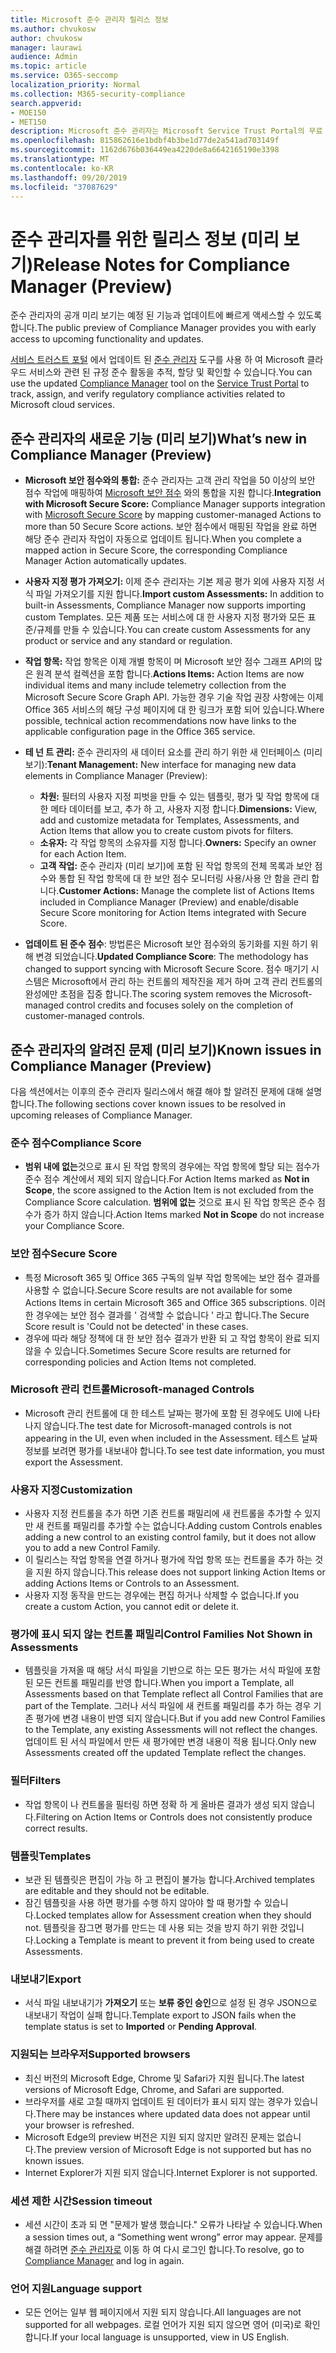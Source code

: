 ```yaml
---
title: Microsoft 준수 관리자 릴리스 정보
ms.author: chvukosw
author: chvukosw
manager: laurawi
audience: Admin
ms.topic: article
ms.service: O365-seccomp
localization_priority: Normal
ms.collection: M365-security-compliance
search.appverid:
- MOE150
- MET150
description: Microsoft 준수 관리자는 Microsoft Service Trust Portal의 무료 워크플로 기반 위험 평가 도구입니다. 준수 관리자를 사용 하면 Microsoft 클라우드 서비스와 관련 된 규정 준수 활동을 추적, 할당 및 확인할 수 있습니다.
ms.openlocfilehash: 815862616e1bdbf4b3be1d77de2a541ad703149f
ms.sourcegitcommit: 1162d676b036449ea4220de8a6642165190e3398
ms.translationtype: MT
ms.contentlocale: ko-KR
ms.lasthandoff: 09/20/2019
ms.locfileid: "37087629"
---
```

# <a name="release-notes-for-compliance-manager-preview"></a><span data-ttu-id="caaa5-104">준수 관리자를 위한 릴리스 정보 (미리 보기)</span><span class="sxs-lookup"><span data-stu-id="caaa5-104">Release Notes for Compliance Manager (Preview)</span></span>

<span data-ttu-id="caaa5-105">준수 관리자의 공개 미리 보기는 예정 된 기능과 업데이트에 빠르게 액세스할 수 있도록 합니다.</span><span class="sxs-lookup"><span data-stu-id="caaa5-105">The public preview of Compliance Manager provides you with early access to upcoming functionality and updates.</span></span>

<span data-ttu-id="caaa5-106">[서비스 트러스트 포털](https://servicetrust.microsoft.com) 에서 업데이트 된 [준수 관리자](https://servicetrust.microsoft.com/ComplianceManager) 도구를 사용 하 여 Microsoft 클라우드 서비스와 관련 된 규정 준수 활동을 추적, 할당 및 확인할 수 있습니다.</span><span class="sxs-lookup"><span data-stu-id="caaa5-106">You can use the updated [Compliance Manager](https://servicetrust.microsoft.com/ComplianceManager) tool on the [Service Trust Portal](https://servicetrust.microsoft.com) to track, assign, and verify regulatory compliance activities related to Microsoft cloud services.</span></span>

## <a name="whats-new-in-compliance-manager-preview"></a><span data-ttu-id="caaa5-107">준수 관리자의 새로운 기능 (미리 보기)</span><span class="sxs-lookup"><span data-stu-id="caaa5-107">What’s new in Compliance Manager (Preview)</span></span>

- <span data-ttu-id="caaa5-108">**Microsoft 보안 점수와의 통합:** 준수 관리자는 고객 관리 작업을 50 이상의 보안 점수 작업에 매핑하여 [Microsoft 보안 점수](../security/mtp/microsoft-secure-score.md) 와의 통합을 지원 합니다.</span><span class="sxs-lookup"><span data-stu-id="caaa5-108">**Integration with Microsoft Secure Score:** Compliance Manager supports integration with [Microsoft Secure Score](../security/mtp/microsoft-secure-score.md) by mapping customer-managed Actions to more than 50 Secure Score actions.</span></span> <span data-ttu-id="caaa5-109">보안 점수에서 매핑된 작업을 완료 하면 해당 준수 관리자 작업이 자동으로 업데이트 됩니다.</span><span class="sxs-lookup"><span data-stu-id="caaa5-109">When you complete a mapped action in Secure Score, the corresponding Compliance Manager Action automatically updates.</span></span>

- <span data-ttu-id="caaa5-110">**사용자 지정 평가 가져오기:** 이제 준수 관리자는 기본 제공 평가 외에 사용자 지정 서식 파일 가져오기를 지원 합니다.</span><span class="sxs-lookup"><span data-stu-id="caaa5-110">**Import custom Assessments:** In addition to built-in Assessments, Compliance Manager now supports importing custom Templates.</span></span> <span data-ttu-id="caaa5-111">모든 제품 또는 서비스에 대 한 사용자 지정 평가와 모든 표준/규제를 만들 수 있습니다.</span><span class="sxs-lookup"><span data-stu-id="caaa5-111">You can create custom Assessments for any product or service and any standard or regulation.</span></span>

- <span data-ttu-id="caaa5-112">**작업 항목:** 작업 항목은 이제 개별 항목이 며 Microsoft 보안 점수 그래프 API의 많은 원격 분석 컬렉션을 포함 합니다.</span><span class="sxs-lookup"><span data-stu-id="caaa5-112">**Actions Items:** Action Items are now individual items and many include telemetry collection from the Microsoft Secure Score Graph API.</span></span> <span data-ttu-id="caaa5-113">가능한 경우 기술 작업 권장 사항에는 이제 Office 365 서비스의 해당 구성 페이지에 대 한 링크가 포함 되어 있습니다.</span><span class="sxs-lookup"><span data-stu-id="caaa5-113">Where possible, technical action recommendations now have links to the applicable configuration page in the Office 365 service.</span></span>

- <span data-ttu-id="caaa5-114">**테 넌 트 관리:** 준수 관리자의 새 데이터 요소를 관리 하기 위한 새 인터페이스 (미리 보기):</span><span class="sxs-lookup"><span data-stu-id="caaa5-114">**Tenant Management:** New interface for managing new data elements in Compliance Manager (Preview):</span></span>
    - <span data-ttu-id="caaa5-115">**차원:** 필터의 사용자 지정 피벗을 만들 수 있는 템플릿, 평가 및 작업 항목에 대 한 메타 데이터를 보고, 추가 하 고, 사용자 지정 합니다.</span><span class="sxs-lookup"><span data-stu-id="caaa5-115">**Dimensions:** View, add and customize metadata for Templates, Assessments, and Action Items that allow you to create custom pivots for filters.</span></span>
    - <span data-ttu-id="caaa5-116">**소유자:** 각 작업 항목의 소유자를 지정 합니다.</span><span class="sxs-lookup"><span data-stu-id="caaa5-116">**Owners:** Specify an owner for each Action Item.</span></span>
    - <span data-ttu-id="caaa5-117">**고객 작업:** 준수 관리자 (미리 보기)에 포함 된 작업 항목의 전체 목록과 보안 점수와 통합 된 작업 항목에 대 한 보안 점수 모니터링 사용/사용 안 함을 관리 합니다.</span><span class="sxs-lookup"><span data-stu-id="caaa5-117">**Customer Actions:** Manage the complete list of Actions Items included in Compliance Manager (Preview) and enable/disable Secure Score monitoring for Action Items integrated with Secure Score.</span></span>

- <span data-ttu-id="caaa5-118">**업데이트 된 준수 점수**: 방법론은 Microsoft 보안 점수와의 동기화를 지원 하기 위해 변경 되었습니다.</span><span class="sxs-lookup"><span data-stu-id="caaa5-118">**Updated Compliance Score**: The methodology has changed to support syncing with Microsoft Secure Score.</span></span> <span data-ttu-id="caaa5-119">점수 매기기 시스템은 Microsoft에서 관리 하는 컨트롤의 제작진을 제거 하며 고객 관리 컨트롤의 완성에만 초점을 집중 합니다.</span><span class="sxs-lookup"><span data-stu-id="caaa5-119">The scoring system removes the Microsoft-managed control credits and focuses solely on the completion of customer-managed controls.</span></span>

## <a name="known-issues-in-compliance-manager-preview"></a><span data-ttu-id="caaa5-120">준수 관리자의 알려진 문제 (미리 보기)</span><span class="sxs-lookup"><span data-stu-id="caaa5-120">Known issues in Compliance Manager (Preview)</span></span>

<span data-ttu-id="caaa5-121">다음 섹션에서는 이후의 준수 관리자 릴리스에서 해결 해야 할 알려진 문제에 대해 설명 합니다.</span><span class="sxs-lookup"><span data-stu-id="caaa5-121">The following sections cover known issues to be resolved in upcoming releases of Compliance Manager.</span></span>

### <a name="compliance-score"></a><span data-ttu-id="caaa5-122">준수 점수</span><span class="sxs-lookup"><span data-stu-id="caaa5-122">Compliance Score</span></span>

- <span data-ttu-id="caaa5-123">**범위 내에 없는**것으로 표시 된 작업 항목의 경우에는 작업 항목에 할당 되는 점수가 준수 점수 계산에서 제외 되지 않습니다.</span><span class="sxs-lookup"><span data-stu-id="caaa5-123">For Action Items marked as **Not in Scope**, the score assigned to the Action Item is not excluded from the Compliance Score calculation.</span></span> <span data-ttu-id="caaa5-124">**범위에 없는** 것으로 표시 된 작업 항목은 준수 점수가 증가 하지 않습니다.</span><span class="sxs-lookup"><span data-stu-id="caaa5-124">Action Items marked **Not in Scope** do not increase your Compliance Score.</span></span>

### <a name="secure-score"></a><span data-ttu-id="caaa5-125">보안 점수</span><span class="sxs-lookup"><span data-stu-id="caaa5-125">Secure Score</span></span>

- <span data-ttu-id="caaa5-126">특정 Microsoft 365 및 Office 365 구독의 일부 작업 항목에는 보안 점수 결과를 사용할 수 없습니다.</span><span class="sxs-lookup"><span data-stu-id="caaa5-126">Secure Score results are not available for some Actions Items in certain Microsoft 365 and Office 365 subscriptions.</span></span> <span data-ttu-id="caaa5-127">이러한 경우에는 보안 점수 결과를 ' 검색할 수 없습니다 ' 라고 합니다.</span><span class="sxs-lookup"><span data-stu-id="caaa5-127">The Secure Score result is 'Could not be detected' in these cases.</span></span>
- <span data-ttu-id="caaa5-128">경우에 따라 해당 정책에 대 한 보안 점수 결과가 반환 되 고 작업 항목이 완료 되지 않을 수 있습니다.</span><span class="sxs-lookup"><span data-stu-id="caaa5-128">Sometimes Secure Score results are returned for corresponding policies and Action Items not completed.</span></span>

### <a name="microsoft-managed-controls"></a><span data-ttu-id="caaa5-129">Microsoft 관리 컨트롤</span><span class="sxs-lookup"><span data-stu-id="caaa5-129">Microsoft-managed Controls</span></span>

- <span data-ttu-id="caaa5-130">Microsoft 관리 컨트롤에 대 한 테스트 날짜는 평가에 포함 된 경우에도 UI에 나타나지 않습니다.</span><span class="sxs-lookup"><span data-stu-id="caaa5-130">The test date for Microsoft-managed controls is not appearing in the UI, even when included in the Assessment.</span></span> <span data-ttu-id="caaa5-131">테스트 날짜 정보를 보려면 평가를 내보내야 합니다.</span><span class="sxs-lookup"><span data-stu-id="caaa5-131">To see test date information, you must export the Assessment.</span></span>

### <a name="customization"></a><span data-ttu-id="caaa5-132">사용자 지정</span><span class="sxs-lookup"><span data-stu-id="caaa5-132">Customization</span></span>

- <span data-ttu-id="caaa5-133">사용자 지정 컨트롤을 추가 하면 기존 컨트롤 패밀리에 새 컨트롤을 추가할 수 있지만 새 컨트롤 패밀리를 추가할 수는 없습니다.</span><span class="sxs-lookup"><span data-stu-id="caaa5-133">Adding custom Controls enables adding a new control to an existing control family, but it does not allow you to add a new Control Family.</span></span>
- <span data-ttu-id="caaa5-134">이 릴리스는 작업 항목을 연결 하거나 평가에 작업 항목 또는 컨트롤을 추가 하는 것을 지원 하지 않습니다.</span><span class="sxs-lookup"><span data-stu-id="caaa5-134">This release does not support linking Action Items or adding Actions Items or Controls to an Assessment.</span></span>
- <span data-ttu-id="caaa5-135">사용자 지정 동작을 만드는 경우에는 편집 하거나 삭제할 수 없습니다.</span><span class="sxs-lookup"><span data-stu-id="caaa5-135">If you create a custom Action, you cannot edit or delete it.</span></span>

### <a name="control-families-not-shown-in-assessments"></a><span data-ttu-id="caaa5-136">평가에 표시 되지 않는 컨트롤 패밀리</span><span class="sxs-lookup"><span data-stu-id="caaa5-136">Control Families Not Shown in Assessments</span></span>

- <span data-ttu-id="caaa5-137">템플릿을 가져올 때 해당 서식 파일을 기반으로 하는 모든 평가는 서식 파일에 포함 된 모든 컨트롤 패밀리를 반영 합니다.</span><span class="sxs-lookup"><span data-stu-id="caaa5-137">When you import a Template, all Assessments based on that Template reflect all Control Families that are part of the Template.</span></span> <span data-ttu-id="caaa5-138">그러나 서식 파일에 새 컨트롤 패밀리를 추가 하는 경우 기존 평가에 변경 내용이 반영 되지 않습니다.</span><span class="sxs-lookup"><span data-stu-id="caaa5-138">But if you add new Control Families to the Template, any existing Assessments will not reflect the changes.</span></span> <span data-ttu-id="caaa5-139">업데이트 된 서식 파일에서 만든 새 평가에만 변경 내용이 적용 됩니다.</span><span class="sxs-lookup"><span data-stu-id="caaa5-139">Only new Assessments created off the updated Template reflect the changes.</span></span>

### <a name="filters"></a><span data-ttu-id="caaa5-140">필터</span><span class="sxs-lookup"><span data-stu-id="caaa5-140">Filters</span></span>

- <span data-ttu-id="caaa5-141">작업 항목이 나 컨트롤을 필터링 하면 정확 하 게 올바른 결과가 생성 되지 않습니다.</span><span class="sxs-lookup"><span data-stu-id="caaa5-141">Filtering on Action Items or Controls does not consistently produce correct results.</span></span>

### <a name="templates"></a><span data-ttu-id="caaa5-142">템플릿</span><span class="sxs-lookup"><span data-stu-id="caaa5-142">Templates</span></span>

- <span data-ttu-id="caaa5-143">보관 된 템플릿은 편집이 가능 하 고 편집이 불가능 합니다.</span><span class="sxs-lookup"><span data-stu-id="caaa5-143">Archived templates are editable and they should not be editable.</span></span>
- <span data-ttu-id="caaa5-144">잠긴 템플릿을 사용 하면 평가를 수행 하지 않아야 할 때 평가할 수 있습니다.</span><span class="sxs-lookup"><span data-stu-id="caaa5-144">Locked templates allow for Assessment creation when they should not.</span></span> <span data-ttu-id="caaa5-145">템플릿을 잠그면 평가를 만드는 데 사용 되는 것을 방지 하기 위한 것입니다.</span><span class="sxs-lookup"><span data-stu-id="caaa5-145">Locking a Template is meant to prevent it from being used to create Assessments.</span></span>

### <a name="export"></a><span data-ttu-id="caaa5-146">내보내기</span><span class="sxs-lookup"><span data-stu-id="caaa5-146">Export</span></span>

- <span data-ttu-id="caaa5-147">서식 파일 내보내기가 **가져오기** 또는 **보류 중인 승인**으로 설정 된 경우 JSON으로 내보내기 작업이 실패 합니다.</span><span class="sxs-lookup"><span data-stu-id="caaa5-147">Template export to JSON fails when the template status is set to **Imported** or **Pending Approval**.</span></span>

### <a name="supported-browsers"></a><span data-ttu-id="caaa5-148">지원되는 브라우저</span><span class="sxs-lookup"><span data-stu-id="caaa5-148">Supported browsers</span></span>

- <span data-ttu-id="caaa5-149">최신 버전의 Microsoft Edge, Chrome 및 Safari가 지원 됩니다.</span><span class="sxs-lookup"><span data-stu-id="caaa5-149">The latest versions of Microsoft Edge, Chrome, and Safari are supported.</span></span>
- <span data-ttu-id="caaa5-150">브라우저를 새로 고칠 때까지 업데이트 된 데이터가 표시 되지 않는 경우가 있습니다.</span><span class="sxs-lookup"><span data-stu-id="caaa5-150">There may be instances where updated data does not appear until your browser is refreshed.</span></span>
- <span data-ttu-id="caaa5-151">Microsoft Edge의 preview 버전은 지원 되지 않지만 알려진 문제는 없습니다.</span><span class="sxs-lookup"><span data-stu-id="caaa5-151">The preview version of Microsoft Edge is not supported but has no known issues.</span></span>
- <span data-ttu-id="caaa5-152">Internet Explorer가 지원 되지 않습니다.</span><span class="sxs-lookup"><span data-stu-id="caaa5-152">Internet Explorer is not supported.</span></span>

### <a name="session-timeout"></a><span data-ttu-id="caaa5-153">세션 제한 시간</span><span class="sxs-lookup"><span data-stu-id="caaa5-153">Session timeout</span></span>

- <span data-ttu-id="caaa5-154">세션 시간이 초과 되 면 "문제가 발생 했습니다." 오류가 나타날 수 있습니다.</span><span class="sxs-lookup"><span data-stu-id="caaa5-154">When a session times out, a “Something went wrong” error may appear.</span></span> <span data-ttu-id="caaa5-155">문제를 해결 하려면 [준수 관리자로](https://servicetrust.microsoft.com/ComplianceManager) 이동 하 여 다시 로그인 합니다.</span><span class="sxs-lookup"><span data-stu-id="caaa5-155">To resolve, go to [Compliance Manager](https://servicetrust.microsoft.com/ComplianceManager) and log in again.</span></span>
 
### <a name="language-support"></a><span data-ttu-id="caaa5-156">언어 지원</span><span class="sxs-lookup"><span data-stu-id="caaa5-156">Language support</span></span>

- <span data-ttu-id="caaa5-157">모든 언어는 일부 웹 페이지에서 지원 되지 않습니다.</span><span class="sxs-lookup"><span data-stu-id="caaa5-157">All languages are not supported for all webpages.</span></span> <span data-ttu-id="caaa5-158">로컬 언어가 지원 되지 않으면 영어 (미국)로 확인 합니다.</span><span class="sxs-lookup"><span data-stu-id="caaa5-158">If your local language is unsupported, view in US English.</span></span>